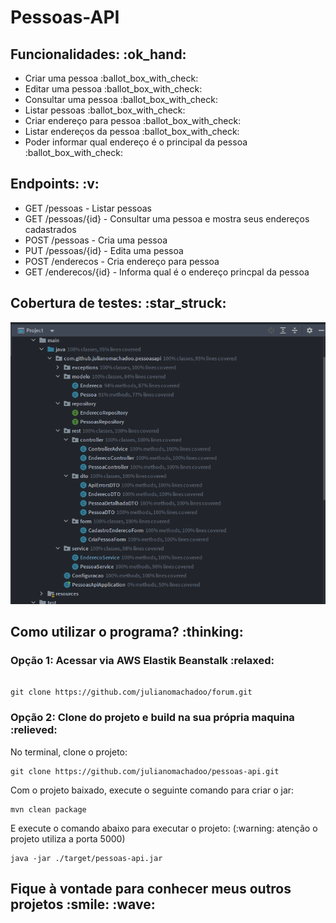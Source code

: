 <h1>Pessoas-API</h1>

<h2> Funcionalidades: :ok_hand:</h2>
<ul>
    <li>Criar uma pessoa :ballot_box_with_check:</li> 
    <li>Editar uma pessoa :ballot_box_with_check:</li>
    <li>Consultar uma pessoa :ballot_box_with_check:</li>
    <li>Listar pessoas :ballot_box_with_check:</li>
    <li>Criar endereço para pessoa :ballot_box_with_check:</li>
    <li>Listar endereços da pessoa :ballot_box_with_check:</li>
    <li>Poder informar qual endereço é o principal da pessoa :ballot_box_with_check:</li>
</ul>

<h2>Endpoints: 	:v:</h2>
<ul>
    <li>GET  /pessoas        -  Listar pessoas</li>
    <li>GET  /pessoas/{id}   -  Consultar uma pessoa e mostra seus endereços cadastrados</li>
    <li>POST /pessoas        -  Cria uma pessoa</li>
    <li>PUT  /pessoas/{id}   -  Edita uma pessoa</li>
    <li>POST /enderecos      -  Cria endereço para pessoa</li>
    <li>GET  /enderecos/{id} -  Informa qual é o endereço princpal da pessoa</li>
</ul>

<h2>Cobertura de testes: :star_struck:</h2>

![](https://raw.githubusercontent.com/julianomachadoo/pessoas-api/main/img/cobertura-de-testes.png)

<h2>Como utilizar o programa? :thinking:</h2>
<h3>Opção 1: Acessar via AWS Elastik Beanstalk :relaxed:</h3>


```

git clone https://github.com/julianomachadoo/forum.git

```

<h3>Opção 2: Clone do projeto e build na sua própria maquina :relieved:</h3>
<p>No terminal, clone o projeto:</p>

```
git clone https://github.com/julianomachadoo/pessoas-api.git
```

<p>Com o projeto baixado, execute o seguinte comando para criar o jar: </p>

```
mvn clean package
```

<p>E execute o comando abaixo para executar o projeto: (:warning: atenção o projeto utiliza a porta 5000)</p>

```
java -jar ./target/pessoas-api.jar 
```


<h2>Fique à vontade para conhecer meus outros projetos :smile: 	:wave:</h2>
